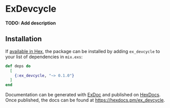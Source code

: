 # ExDevcycle

**TODO: Add description**

## Installation

If [available in Hex](https://hex.pm/docs/publish), the package can be installed
by adding `ex_devcycle` to your list of dependencies in `mix.exs`:

```elixir
def deps do
  [
    {:ex_devcycle, "~> 0.1.0"}
  ]
end
```

Documentation can be generated with [ExDoc](https://github.com/elixir-lang/ex_doc)
and published on [HexDocs](https://hexdocs.pm). Once published, the docs can
be found at <https://hexdocs.pm/ex_devcycle>.

